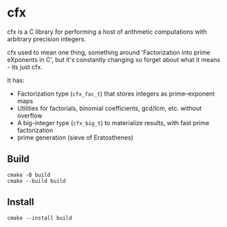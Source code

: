 # cfx

cfx is a C library for performing a host of arithmetic computations with arbitrary precision integers.

cfx used to mean one thing, something around 'Factorization into prime eXponents in C', but it's constantly changing so forget about what it means - its just cfx.

It has:
- Factorization type (`cfx_fac_t`) that stores integers as prime–exponent maps
- Utilities for factorials, binomial coefficients, gcd/lcm, etc. without overflow
- A big-integer type (`cfx_big_t`) to materialize results, with fast prime factorization
- prime generation (sieve of Eratosthenes)

## Build

```
cmake -B build
cmake --build build
```

## Install

```
cmake --install build
``` 